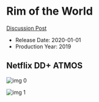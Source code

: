 # Rim of the World

[Discussion Post](https://www.avsforum.com/threads/bass-eq-for-filtered-movies.2995212/post-58109020)

* Release Date: 2020-01-01
* Production Year: 2019

## Netflix DD+ ATMOS

![img 0](https://i.imgur.com/XScnsSv.jpg)

![img 1](https://i.imgur.com/tRcmspr.png)

